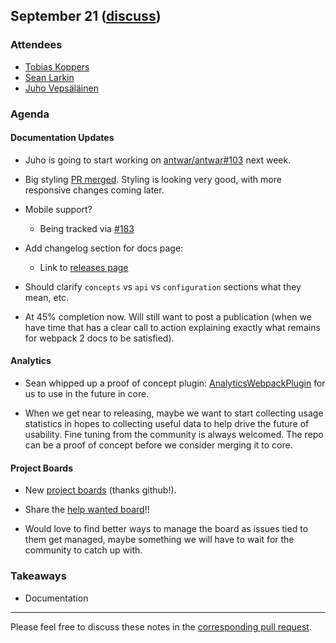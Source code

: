 ## September 21 ([discuss](https://github.com/webpack/meeting-notes/pull/14))

### Attendees

* [Tobias Koppers](http://github.com/sokra)
* [Sean Larkin](http://github.com/thelarkinn)
* [Juho Vepsäläinen](http://github.com/bebraw)


### Agenda

#### Documentation Updates

* Juho is going to start working on [antwar/antwar#103](https://github.com/antwarjs/antwar/issues/103) next week.

* Big styling [PR merged](https://github.com/webpack/webpack.js.org/pull/174). Styling is looking very good, with more responsive changes coming later. 

* Mobile support? 

	* Being tracked via [#183](https://github.com/webpack/webpack.js.org/issues/183)

* Add changelog section for docs page: 
	
	* Link to [releases page](https://github.com/webpack/webpack/releases)

* Should clarify `concepts` vs `api` vs `configuration` sections what they mean, etc. 

* At 45% completion now. Will still want to post a publication (when we have time that has a clear call to action explaining exactly what remains for webpack 2 docs to be satisfied).

#### Analytics 

* Sean whipped up a proof of concept plugin: [AnalyticsWebpackPlugin](https://github.com/thelarkinn/AnalyticsWebpackPlugin) for us to use in the future in core. 

* When we get near to releasing, maybe we want to start collecting usage statistics in hopes to collecting useful data to help drive the future of usability. Fine tuning from the community is always welcomed. The repo can be a proof of concept before we consider merging it to core.

#### Project Boards

* New [project boards](https://github.com/webpack/webpack/projects) (thanks github!).

* Share the [help wanted board](https://github.com/webpack/webpack/projects/2)!!

* Would love to find better ways to manage the board as issues tied to them get managed, maybe something we will have to wait for the community to catch up with. 

			
### Takeaways  
* Documentation

-----------
Please feel free to discuss these notes in the [corresponding pull request](https://github.com/webpack/meeting-notes/pull/14).
